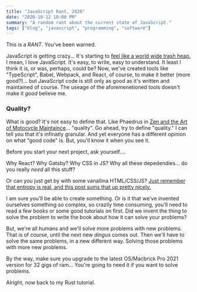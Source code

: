 ```yaml
---
title: "JavaScript Rant, 2020"
date: "2020-10-12 10:00 PM"
summary: "A random rant about the current state of JavaScript."
tags: ["blog", "javascript", "programming", "software"]
---
```


This is a *RANT*. You've been warned. 

JavaScript is getting crazy... It's starting to [feel like a world wide trash heap.](https://npm.anvaka.com/#/view/2d/gatsby) I mean, I love JavaScript. It's easy, to write, easy to understand. It least I think it is, or was, perhaps, could be? Now, we've created tools like "TypeScript", Babel, Webpack, and React, of course, to make it better (more good?)...
but JavaScript code is still only as good as it's written and maintained of course. The useage of the aforemenetioned tools doesn't make it _good_ believe me. 

### Quality?

What is good? It's not easy to define that. Like Phaedrus in [Zen and the Art of Motocycle Maintaince](https://en.wikipedia.org/wiki/Zen_and_the_Art_of_Motorcycle_Maintenance)... "quality". 
Go ahead, try to define "quality." I can tell you that it's infinatly granular. And yet everyone has a different opinion on what
"good code" is. But, you'll know it when you see it. 

Before you start your next project, ask yourself....

Why React?
Why Gatsby? 
Why CSS in JS?
Why all these depedendies... do you really _need_ all this stuff? 

Or can you just get by with some vanallina HTML/CSS/JS? 
[Just remember that entropy is real, and this post sums that up pretty nicely.](https://blog.jim-nielsen.com/2020/cheating-entropy-with-native-web-tech)

I am sure you'll be able to create something. Or is it that we've invented ourselves something so complex, so crazily time consuming, you'll
need to read a few books or some good tutorials on first. Did we invent the thing to solve the problem to write the book about how it can solve your problems?

But, we're all humans and we'll solve more problems with new problems. That is of course, until the next new _dingus_ comes out.
Then we'll have to solve the same problems, in a new different way. Solving those problems with more new problems. 

By the way, make sure you upgrade to the latest OS/Macbrick Pro 2021 version for 32 gigs of ram... 
You're going to need it if you want to solve problems. 

Alright, now back to my Rust tutorial.
